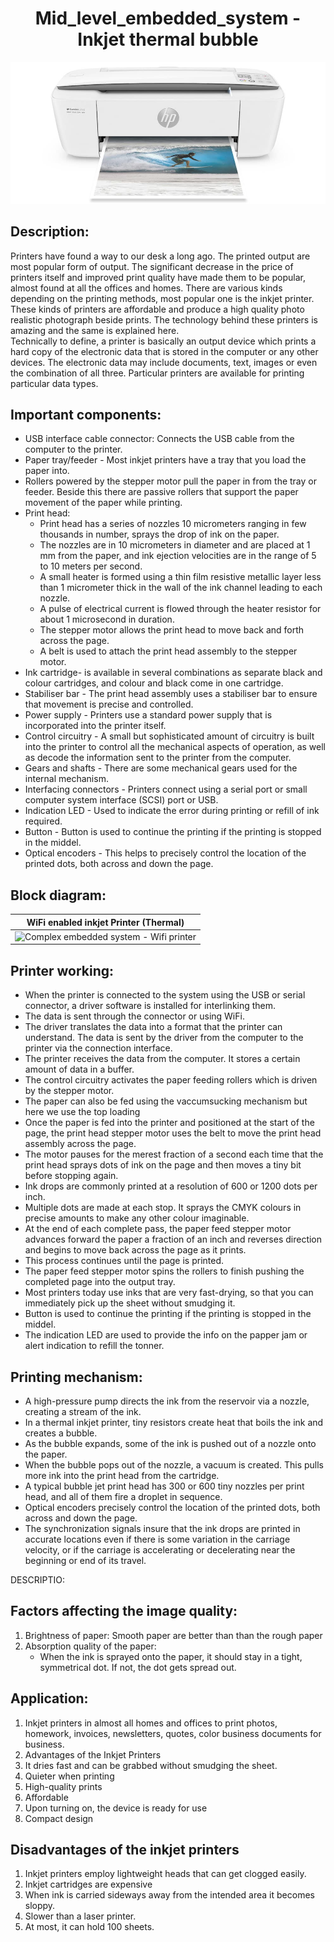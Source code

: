 <h1 align="center">Mid_level_embedded_system - Inkjet thermal bubble</h1>

<p align="center">
  <img width="680" src="https://github.com/Y-133/M2-EmbSys/blob/main/images/hp-deskjet-3755.jpg" alt="Inkjet">
</p>

## Description:
Printers have found a way to our desk a long ago. The printed output are most popular form  of output. The significant decrease in the price of printers itself and improved print quality have made them to be popular, almost found at all the offices and homes. There are various kinds depending on the printing methods, most popular one is the inkjet printer. These kinds of printers are affordable and produce a high quality photo realistic photograph beside prints. The technology behind these printers is amazing and the same is explained here.  
Technically to define, a printer is basically an output device which prints a hard copy of the electronic data that is stored in the computer or any other devices. The electronic data may include documents, text, images or even the combination of all three. Particular printers are available for printing particular data types.

## Important components:
* USB interface cable connector: Connects the USB cable from the computer to the printer.
* Paper tray/feeder - Most inkjet printers have a tray that you load the paper into.
*  Rollers powered by the stepper motor pull the paper in from the tray or feeder. Beside this there are passive rollers that support the paper movement of the paper while
printing.
* Print head:
  * Print head has a series of nozzles 10 micrometers ranging in few thousands in number, sprays the drop of ink on the paper.
  * The nozzles are in 10 micrometers in diameter and are placed at 1 mm from the paper, and ink ejection velocities are in the range of 5 to 10 meters per second.
  * A small heater is formed using a thin film resistive metallic layer less than 1 micrometer thick in the wall of the ink channel leading to each nozzle.
  * A pulse of electrical current is flowed through the heater resistor for about 1 microsecond in duration.
  * The stepper motor allows the print head to move back and forth across the page.
  * A belt is used to attach the print head assembly to the stepper motor. 
* Ink cartridge- is available in several combinations as separate black and colour cartridges, and colour and black come in one cartridge.
* Stabiliser bar - The print head assembly uses a stabiliser bar to ensure that movement is precise and controlled.
* Power supply - Printers use a standard power supply that is incorporated into the printer itself.
* Control circuitry - A small but sophisticated amount of circuitry is built into the printer to control all the mechanical aspects of operation, as well as decode the information sent to the printer from the computer.
* Gears and shafts -  There are some mechanical gears used for the internal mechanism.
* Interfacing connectors - Printers connect using a serial port or small computer system interface (SCSI) port or USB.
* Indication LED - Used to indicate the error during printing or refill of ink required.
* Button - Button is used to continue the printing if the printing is stopped in the middel.
* Optical encoders - This helps to precisely control the location of the printed dots, both across and down the page.

## Block diagram:
|WiFi enabled inkjet Printer (Thermal)|
|:--:|
|![Complex embedded system - Wifi printer](https://user-images.githubusercontent.com/98869524/154610641-2bd0a37f-89fc-4b91-978f-a4a1ef549afa.jpg)|

## Printer working: 
* When the printer is connected to the system using the USB or serial connector, a driver software is installed for interlinking them. 
* The data is sent through the connector or using WiFi. 
* The driver translates the data into a format that the printer can understand. The data is sent by the driver from the computer to the printer via the connection interface.
* The printer receives the data from the computer. It stores a certain amount of data in a buffer. 
* The control circuitry activates the paper feeding rollers which is driven by the stepper motor.
* The paper can also be fed using the vaccumsucking mechanism but here we use the top loading 
* Once the paper is fed into the printer and positioned at the start of the page, the print head stepper motor uses the belt to move the print head assembly across the page. 
* The motor pauses for the merest fraction of a second each time that the print head sprays dots of ink on the page and then moves a tiny bit before stopping again. 
* Ink drops are commonly printed at a resolution of 600 or 1200 dots per inch. 
* Multiple dots are made at each stop. It sprays the CMYK colours in precise amounts to make any other colour imaginable.
* At the end of each complete pass, the paper feed stepper motor advances forward the paper a fraction of an inch and reverses direction and begins to move back across the page  as it prints.
* This process continues until the page is printed. 
* The paper feed stepper motor spins the rollers to finish pushing the completed page into the output tray. 
* Most printers today use inks that are very fast-drying, so that you can immediately pick up the sheet without smudging it.
* Button is used to continue the printing if the printing is stopped in the middel.
* The indication LED are used to provide the info on the papper jam or alert indication to refill the tonner.   

## Printing mechanism:
* A high-pressure pump directs the ink from the reservoir via a nozzle, creating a stream of the ink.
* In a thermal inkjet printer, tiny resistors create heat that boils the ink and creates a bubble.
* As the bubble expands, some of the ink is pushed out of a nozzle onto the paper. 
* When the bubble pops out of the nozzle, a vacuum is created. This pulls more ink into the print head from the cartridge. 
* A typical bubble jet print head has 300 or 600 tiny nozzles per print head, and all of them fire a droplet in sequence. 
* Optical encoders precisely control the location of the printed dots, both across and down the page. 
* The synchronization signals insure that the ink drops are printed in accurate locations even if there is some variation in the carriage velocity, or if the carriage is accelerating or decelerating near the beginning or end of its travel.


DESCRIPTIO:
## Factors affecting the image quality:
1. Brightness of paper: Smooth paper are better than than the rough paper 
2. Absorption quality of the paper:
    * When the ink is sprayed onto the paper, it should stay in a tight, symmetrical dot. If not, the dot gets spread out.

## Application:
1) Inkjet printers in almost all homes and offices to print photos, homework, invoices, newsletters, quotes, color business documents for business. 
2) Advantages of the Inkjet Printers
3) It dries fast and can be grabbed without smudging the sheet.
4) Quieter when printing 
5) High-quality prints
6) Affordable
7) Upon turning on, the device is ready for use
8) Compact design

## Disadvantages of the inkjet printers
1) Inkjet printers employ lightweight heads that can get clogged easily.
2) Inkjet cartridges are expensive
3) When ink is carried sideways away from the intended area it becomes sloppy.
4) Slower than a laser printer.
5) At most, it can hold 100 sheets.
